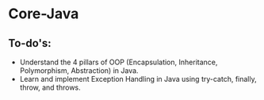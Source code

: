 # Core-Java

## To-do's:

- Understand the 4 pillars of OOP (Encapsulation, Inheritance, Polymorphism, Abstraction) in Java.
- Learn and implement Exception Handling in Java using try-catch, finally, throw, and throws.
